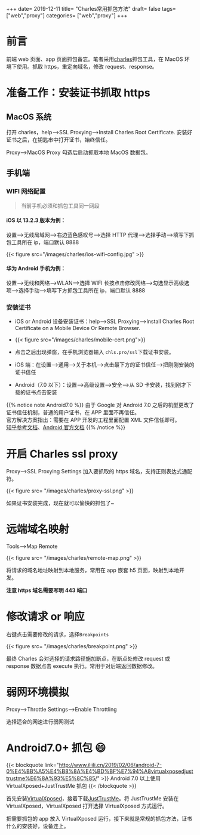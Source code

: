 +++
date= 2019-12-11
title= "Charles常用抓包方法"
draft= false
tags= ["web","proxy"]
categories= ["web","proxy"]
+++

# 前言

前端 web 页面、app 页面抓包备忘。笔者采用[charles](https://www.charlesproxy.com/)抓包工具，在 MacOS 环境下使用。抓取 https，重定向域名，修改 request、response。

# 准备工作：安装证书抓取 https

## MacOS 系统

打开 charles，help-->SSL Proxying-->Install Charles Root Certificate. 安装好证书之后，在钥匙串中打开证书，始终信任。

Proxy-->MacOS Proxy 勾选后启动抓取本地 MacOS 数据包。

## 手机端

### WIFI 网络配置

> 当前手机必须和抓包工具同一网段

#### iOS 以 13.2.3 版本为例：

设置-->无线局域网-->右边蓝色感叹号-->选择 HTTP 代理-->选择手动-->填写下抓包工具所在 ip，端口默认 8888

{{< figure src="/images/charles/ios-wifi-config.jpg" >}}

#### 华为 Android 手机为例：

设置-->无线和网络-->WLAN-->选择 WIFI 长按点击修改网络-->勾选显示高级选项-->选择手动-->填写下方抓包工具所在 ip，端口默认 8888

### 安装证书

- iOS or Android 设备安装证书：help-->SSL Proxying-->Install Charles Root Certificate on a Mobile Device Or Remote Browser.

- {{< figure src="/images/charles/mobile-cert.png">}}

- 点击之后出现弹窗，在手机浏览器输入 `chls.pro/ssl`下载证书安装。

- iOS 端：在设置-->通用-->关于本机-->点击最下方的证书信任-->把刚刚安装的证书信任

- Android（7.0 以下）：设置-->高级设置-->安全-->从 SD 卡安装，找到刚才下载的证书点击安装

{{% notice note Android7.0  %}}
由于 Google 对 Android 7.0 之后的机型更改了证书信任机制，普通的用户证书，在 APP 里面不再信任。  
官方解决方案指出：需要在 APP 开发的工程里面配置 XML 文件信任即可。  
[知乎参考文档](https://zhuanlan.zhihu.com/p/79277115)、[Android 官方文档](https://developer.android.com/training/articles/security-config.html)
{{% /notice %}}

# 开启 Charles ssl proxy

Proxy-->SSL Proxying Settings 加入要抓取的 https 域名，支持正则表达式通配符。

{{< figure src= "/images/charles/proxy-ssl.png" >}}

如果证书安装完成，现在就可以愉快的抓包了~

# 远端域名映射

Tools-->Map Remote

{{< figure src= "/images/charles/remote-map.png" >}}

将请求的域名地址映射到本地服务，常用在 app 嵌套 h5 页面，映射到本地开发。

**注意 https 域名需要写明 443 端口**

# 修改请求 or 响应

右键点击需要修改的请求，选择`Breakpoints`

{{< figure src= "/images/charles/breakpoint.png" >}}

最终 Charles 会对选择的请求路径施加断点，在断点处修改 request 或 response 数据点击 execute 执行。常用于对后端返回数据修改。

# 弱网环境模拟

Proxy-->Throttle Settings-->Enable Throttling

选择适合的网速进行弱网测试

# Android7.0+ 抓包 😄

{{< blockquote link="http://www.iliili.cn/2019/02/06/android-7-0%E4%BB%A5%E4%B8%8A%E4%BD%BF%E7%94%A8virtualxposedjusttrustme%E6%8A%93%E5%8C%85/" >}}
Android 7.0 以上使用 VirtualXposed+JustTrustMe 抓包
{{< /blockquote >}}

首先安装[VirtualXposed](https://github.com/android-hacker/VirtualXposed)，接着下载[JustTrustMe](https://github.com/Fuzion24/JustTrustMe)。将 JustTrustMe 安装在 VirtualXposed，VirtualXposed 打开选择 VirtualXposed 方式运行。

把需要抓包的 app 放入 VirtualXposed 运行，接下来就是常规的抓包方法，证书什么的安装好，设备连上。
